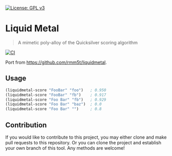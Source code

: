 [![License: GPL v3](https://img.shields.io/badge/License-GPL%20v3-blue.svg)](https://www.gnu.org/licenses/gpl-3.0)

# Liquid Metal
> A mimetic poly-alloy of the Quicksilver scoring algorithm

[![CI](https://github.com/jcs-elpa/liquidmetal/actions/workflows/test.yml/badge.svg)](https://github.com/jcs-elpa/liquidmetal/actions/workflows/test.yml)

Port from https://github.com/rmm5t/liquidmetal.

## Usage

```el
(liquidmetal-score "FooBar" "foo")   ; 0.950
(liquidmetal-score "FooBar" "fb")    ; 0.917
(liquidmetal-score "Foo Bar" "fb")   ; 0.929
(liquidmetal-score "Foo Bar" "baz")  ; 0.0
(liquidmetal-score "Foo Bar" "")     ; 0.8
```

## Contribution

If you would like to contribute to this project, you may either
clone and make pull requests to this repository. Or you can
clone the project and establish your own branch of this tool.
Any methods are welcome!
